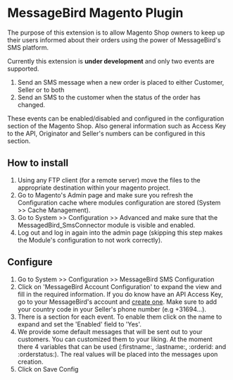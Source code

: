 # MessageBird Magento Plugin

The purpose of this extension is to allow Magento Shop owners to keep up their users informed about their orders using the power of MessageBird's SMS platform.

Currently this extension is **under development** and only two events are supported.

1. Send an SMS message when a new order is placed to either Customer, Seller or to both
2. Send an SMS to the customer when the status of the order has changed.

These events can be enabled/disabled and configured in the configuration section of the Magento Shop. Also general information such as Access Key to the API, Originator and Seller's numbers can be configured in this section.

## How to install ##

1. Using any FTP client (for a remote server) move the files to the appropriate destination within your magento project. 
2. Go to Magento's Admin page and make sure you refresh the Configuration cache where modules configuration are stored (System >> Cache Management). 
3. Go to System >> Configuration >> Advanced and make sure that the MessagedBird_SmsConnector module is visible and enabled.
4. Log out and log in again into the admin page (skipping this step makes the Module's configuration to not work correctly).

## Configure ##

1. Go to System >> Configuration >> MessageBird SMS Configuration
2. Click on 'MessageBird Account Configuration' to expand the view and fill in the required information. If you do know have an API Access Key, go to your MessageBird's account and [create one](https://www.messagebird.com/app/en/settings/developers/access). Make sure to add your country code in your Seller's phone number (e.g +31694...).
3. There is a section for each event. To enable them click on the name to expand and set the 'Enabled' field to 'Yes'.
4. We provide some default messages that will be sent out to your customers. You can customized them to your liking. At the moment there 4 variables that can be used (:firstname:, :lastname:, :orderid: and :orderstatus:). The real values will be placed into the messages upon creation.
5. Click on Save Config